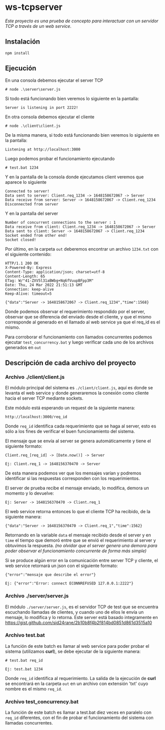 # ws-tcpserver

*Este proyecto es una prueba de concepto para interactuar con un servidor TCP a través de un web service.*

## Instalación
```
npm install
```

## Ejecución
En una consola debemos ejecutar el server TCP 
```
# node .\server\server.js
```

Si todo está funcionando bien veremos lo siguiente en la pantalla:
```
Server is listening in port 2222!
```

En otra consola debemos ejecutar el cliente
```
# node .\client\client.js
```

De la misma manera, si todo está funcionando bien veremos lo siguiente en la pantalla:
```
Listening at http://localhost:3000
```

Luego podemos probar el funcionamiento ejecutando
```
# test.bat 1234
```

Y en la pantalla de la consola donde ejecutamos client veremos que aparece lo siguiente
```
Connected to server!
Data sent to server: Client.req_1234 -> 1648158672067 -> Server
Data receive from server: Server -> 1648158672067 -> Client.req_1234
Disconnected from server
```

Y en la pantalla del server
```
Number of concurrent connections to the server : 1
Data receive from client: Client.req_1234 -> 1648158672067 -> Server
Data sent to client: Server -> 1648158672067 -> Client.req_1234
Socket ended from other end!
Socket closed!
```

Por último, en la carpeta ```out``` deberemos encontrar un archivo ```1234.txt``` con el siguiente contenido:
```
HTTP/1.1 200 OK
X-Powered-By: Express
Content-Type: application/json; charset=utf-8
Content-Length: 65
ETag: W/"41-ZXV5l31aBWbg+Nq6fVuupBFpp3M"
Date: Thu, 24 Mar 2022 21:51:13 GMT
Connection: keep-alive
Keep-Alive: timeout=5

{"data":"Server -> 1648158672067 -> Client.req_1234","time":1568}
```
Donde podemos observar el requerimiento respondido por el server, observar que se diferencia del enviado desde el cliente, y que el mismo corresponde al generado en el llamado al web service ya que el req_id es el mismo.

Para corroborar el funcionamiento con llamados concurrentes podemos ejecutar ```test_concurrency.bat``` y luego verificar cada uno de los archivos generados en ```out```


## Descripción de cada archivo del proyecto

### Archivo ./client/client.js
El módulo principal del sistema es ```./client/client.js```, aquí es donde se levanta el web service y donde generaremos la conexión como cliente hacia el server TCP mediante sockets. 

Este módulo está esperando un request de la siguiente manera:
```
http://localhost:3000/req_id
```
Donde ```req_id``` identifica cada requerimiento que se haga al server, esto es sólo a los fines de verificar el buen funcionamiento del sistema.

El mensaje que se envía al server se genera automáticamente y tiene el siguiente formato:
```
Client.req_[req_id] -> [Date.now()] -> Server

Ej: Client.req_1 -> 1648156370470 -> Server
```
De esta manera podemos ver que los mensajes varían y podremos identificar si las respuestas corresponden con los requerimientos.

El server de prueba recibe el mensaje enviado, lo modifica, demora un momento y lo devuelve:
```
Ej: Server -> 1648156370470 -> Client.req_1
```

El web service retorna entonces lo que el cliente TCP ha recibido, de la siguiente manera:
```
{"data":"Server -> 1648156370470 -> Client.req_1","time":1562}
```
Retornando en la variable ```data``` el mensaje recibido desde el server y en ```time``` el tiempo que demoró entre que se envió el requerimiento al server y obtuvimos la respuesta. *(no olvidar que el server genera una demora para poder observar el funcionamiento concurrente de forma más simple)*

Si se produce algún error en la comunicación entre server TCP y cliente, el web service retornará un json con el siguiente formato:
```
{"error":"mensaje que describe el error"}

Ej: {"error":"Error: connect ECONNREFUSED 127.0.0.1:2222"}
```

### Archivo ./server/server.js
El módulo ```./server/server.js```, es el servidor TCP de test que se encuentra escuchando llamadas de clientes, y cuando uno de ellos le envía un mensaje, lo modifica y lo retorna. Este server está basado integramente en https://gist.github.com/sid24rane/2b10b8f4b2f814bd0851d861d3515a10

### Archivo test.bat
La función de este batch es llamar al web service para poder probar el sistema (utilizamos **curl**), se debe ejecutar de la siguiente manera:
```
# test.bat req_id

Ej: test.bat 1234
```
Donde ```req_id``` identifica al requerimiento. La salida de la ejecución de **curl** se encontrará en la carpeta ```out``` en un archivo con extensión 'txt' cuyo nombre es el mismo ```req_id```.

### Archivo test_concurrency.bat
La función de este batch es llamar a test.bat diez veces en paralelo con ```req_id``` diferentes, con el fin de probar el funcionamiento del sistema con llamadas concurrentes.




